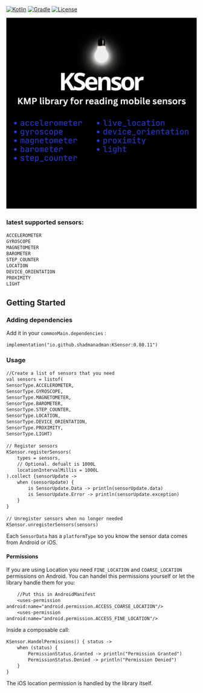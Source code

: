 [![Kotlin](https://img.shields.io/badge/Kotlin-2.1.20-blue.svg?style=flat-square&logo=kotlin)](https://kotlinlang.org/)
[![Gradle](https://img.shields.io/badge/Gradle-8.x-green.svg?style=flat-square&logo=gradle)](https://gradle.org/)
[![License](https://img.shields.io/badge/License-Apache_2.0-blue.svg)](https://opensource.org/licenses/Apache-2.0)

![](KSensor.jpg)

### latest supported sensors:

    ACCELEROMETER
    GYROSCOPE
    MAGNETOMETER
    BAROMETER
    STEP_COUNTER
    LOCATION
    DEVICE_ORIENTATION
    PROXIMITY
    LIGHT

<!-- GETTING STARTED -->
## Getting Started
### Adding dependencies
Add it in your `commonMain.dependencies` :

  ```
  implementation("io.github.shadmanadman:KSensor:0.80.11")
  ```

### Usage
```
//Create a list of sensors that you need
val sensors = listof(
SensorType.ACCELEROMETER,
SensorType.GYROSCOPE,
SensorType.MAGNETOMETER,
SensorType.BAROMETER,
SensorType.STEP_COUNTER,
SensorType.LOCATION,
SensorType.DEVICE_ORIENTATION,
SensorType.PROXIMITY,
SensorType.LIGHT)

// Register sensors
KSensor.registerSensors(
    types = sensors,
    // Optional. defualt is 1000L
    locationIntervalMillis = 1000L
).collect {sensorUpdate ->
    when (sensorUpdate) {
        is SensorUpdate.Data -> println(sensorUpdate.data)
        is SensorUpdate.Error -> println(sensorUpdate.exception)
    }
}

// Unregister sensors when no longer needed
KSensor.unregisterSensors(sensors)
```
Each `SensorData` has a `platformType` so you know the sensor data comes from Android or iOS.

#### Permissions
If you are using Location you need `FINE_LOCATION` and `COARSE_LOCATION` permissions on Android. You can handel this permissions yourself or let the library handle them for you:
```
    //Put this in AndroidManifest
    <uses-permission android:name="android.permission.ACCESS_COARSE_LOCATION"/>
    <uses-permission android:name="android.permission.ACCESS_FINE_LOCATION"/>
```
Inside a composable call:
```
KSensor.HandelPermissions() { status ->
    when (status) {
        PermissionStatus.Granted -> println("Permission Granted")
        PermissionStatus.Denied -> println("Permission Denied")
    }
}
```
The iOS location permission is handled by the library itself.



